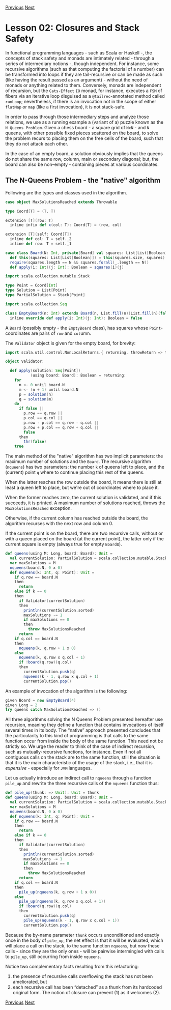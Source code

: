 [Previous](https://github.com/sjbiaga/kittens/blob/main/covariant-2-contravariant/README.md) [Next](https://github.com/sjbiaga/kittens/blob/main/queens-2-heap/README.md)

Lesson 02: Closures and Stack Safety
====================================

In functional programming languages - such as Scala or Haskell -, the concepts of stack safety and monads are intimately
related - through a series of intermediary notions -, though independent. For instance, some recursive algorithms (such as
that computing the factorial of a number) can be transformed into loops if they are tail-recursive or can be made as such
(like having the result passed as an argument) - without the need of monads or anything related to them. Conversely, monads
are independent of recursion, but the `Cats-Effect` `IO` monad, for instance, executes a `FSM` of fibers via an iterative loop
disguised as a `@tailrec`-annotated method called `runLoop`; nevertheless, if there is an invocation not in the scope of
either `flatMap` or `map` (like a first invocation), it is not stack–safe.

In order to pass through those intermediary steps and analyze those relations, we use as a running example a (variant of a)
puzzle known as the `N Queens Problem`. Given a chess board - a square grid of `NxN` - and `N` queens, with other possible
fixed pieces scattered on the board, to solve the problem recurs to placing them on the free cells of the board, such that
they do not attack each other.

In the case of an empty board, a solution obviously implies that the queens do not share the same row, column, main or
secondary diagonal; but, the board can also be non–empty - containing pieces at various coordinates.

The N-Queens Problem - the "native" algorithm
---------------------------------------------

Following are the types and classes used in the algorithm.

```Scala
case object MaxSolutionsReached extends Throwable

type Coord[T] = (T, T)

extension [T](row: T)
  inline infix def x(col: T): Coord[T] = (row, col)

extension [T](self: Coord[T])
  inline def col: T = self._2
  inline def row: T = self._1

case class Board(N: Int, private[Board] val squares: List[List[Boolean]]):
  def this(squares: List[List[Boolean]]) = this(squares.size, squares)
  require(squares.length == N && squares.forall(_.length == N))
  def apply(i: Int)(j: Int): Boolean = squares(i)(j)

import scala.collection.mutable.Stack

type Point = Coord[Int]
type Solution = List[Point]
type PartialSolution = Stack[Point]

import scala.collection.Seq

class EmptyBoard(n: Int) extends Board(n, List.fill(n)(List.fill(n)(false))):
  inline override def apply(i: Int)(j: Int): Boolean = false
```

A `Board` (possibly empty - the `EmptyBoard` class), has squares whose `Point`-coordinates are pairs of `row` and `col`umn.

The `Validator` object is given for the empty board, for brevity:


```Scala
import scala.util.control.NonLocalReturns.{ returning, throwReturn => thr }

object Validator:

  def apply(solution: Seq[Point])
           (using board: Board): Boolean = returning:
    for
      n <- 0 until board.N
      m <- (n + 1) until board.N
      p = solution(n)
      q = solution(m)
    do
      if false ||
        p.row == q.row ||
        p.col == q.col ||
        p.row - p.col == q.row - q.col ||
        p.row + p.col == q.row + q.col ||
        false
      then
        thr(false)
    true
```

The main method of the "native" algorithm has two implicit parameters: the maximum number of solutions and the `Board`. The
recursive algorithm (`nqueens`) has two parameters: the number `k` of queens left to place, and the (current) point `q` where
to continue placing this rest of the queens.

When the latter reaches the row outside the board, it means there is still at least a queen left to place, but we're out of
coordinates where to place it.

When the former reaches zero, the current solution is validated, and if this succeeds, it is printed. A maximum number of
solutions reached, throws the `MaxSolutionsReached` exception.

Otherwise, if the current column has reached outside the board, the algorithm recurses with the next row and column 0.

If the current point is on the board, there are two recursive calls, without or with a queen placed on the board (at the
current point), the latter only if the current square is empty (always true for empty `Board`s).

```Scala
def queens(using M: Long, board: Board): Unit =
  val currentSolution: PartialSolution = scala.collection.mutable.Stack[Point]()
  var maxSolutions = M
  nqueens(board.N, 0 x 0)
  def nqueens(k: Int, q: Point): Unit =
    if q.row == board.N
    then
      return
    else if k == 0
    then
      if Validator(currentSolution)
      then
        println(currentSolution.sorted)
        maxSolutions -= 1
        if maxSolutions == 0
        then
          throw MaxSolutionsReached
      return
    if q.col == board.N
    then
      nqueens(k, q.row + 1 x 0)
    else
      nqueens(k, q.row x q.col + 1)
      if !board(q.row)(q.col)
      then
        currentSolution.push(q)
        nqueens(k - 1, q.row x q.col + 1)
        currentSolution.pop()
```

An example of invocation of the algorithm is the following:

```Scala
given Board = new EmptyBoard(4)
given Long = 2
try queens catch MaxSolutionsReached => ()
```

All three algorithms solving the N Queens Problem presented hereafter use recursion, meaning they define a function that
contains invocations of itself several times in its body. The “native” approach presented concludes that the particularity to
this kind of programming is that calls to the same function occur from inside the body of the same function. This need not be
strictly so. We urge the reader to think of the case of indirect recursion, such as mutually-recursive functions, for
instance. Even if not all contiguous calls on the stack are to the same function, still the situation is that it is the main
characteristic of the usage of the stack, i.e., that it is _expensive_ - especially for `JVM` languages.

Let us actually introduce an indirect call to `nqueens` through a function `pile_up` and rewrite the three recursive calls of
the `nqueens` function thus:

```Scala
def pile_up(thunk: => Unit): Unit = thunk
def queens(using M: Long, board: Board): Unit =
  val currentSolution: PartialSolution = scala.collection.mutable.Stack[Point]()
  var maxSolutions = M
  nqueens(board.N, 0 x 0)
  def nqueens(k: Int, q: Point): Unit =
    if q.row == board.N
    then
      return
    else if k == 0
    then
      if Validator(currentSolution)
      then
        println(currentSolution.sorted)
        maxSolutions -= 1
        if maxSolutions == 0
        then
          throw MaxSolutionsReached
      return
    if q.col == board.N
    then
      pile_up(nqueens(k, q.row + 1 x 0))
    else
      pile_up(nqueens(k, q.row x q.col + 1))
      if !board(q.row)(q.col)
      then
        currentSolution.push(q)
        pile_up(nqueens(k - 1, q.row x q.col + 1))
        currentSolution.pop()
```

Because the by-name parameter `thunk` occurs unconditioned and exactly once in the body of `pile_up`, the net effect is that
it will be evaluated, which will place a call on the stack, to the same function `nqueens`, but now these calls - since they
are the only ones - will be pairwise intermingled with calls to `pile_up`, still occurring from inside `nqueens`.

Notice two complementary facts resulting from this refactoring:

1. the presence of recursive calls overflowing the stack has not been ameliorated, but
1. each recursive call has been “detached” as a thunk from its hardcoded original form. The notion of closure can prevent (1)
   as it welcomes (2).

[Previous](https://github.com/sjbiaga/kittens/blob/main/covariant-2-contravariant/README.md) [Next](https://github.com/sjbiaga/kittens/blob/main/queens-2-heap/README.md)

